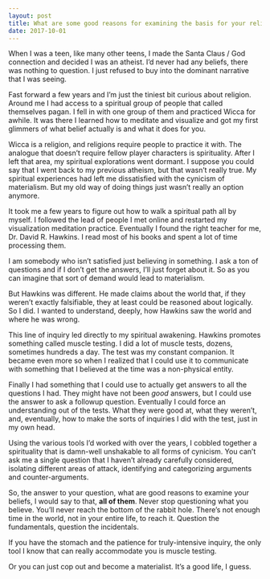 ```yaml
---
layout: post
title: What are some good reasons for examining the basis for your religious beliefs and beliefs in general?
date: 2017-10-01
---
```


<p>When I was a teen, like many other teens, I made the Santa Claus / God connection and decided I was an atheist. I’d never had any beliefs, there was nothing to question. I just refused to buy into the dominant narrative that I was seeing.</p><p>Fast forward a few years and I’m just the tiniest bit curious about religion. Around me I had access to a spiritual group of people that called themselves pagan. I fell in with one group of them and practiced Wicca for awhile. It was there I learned how to meditate and visualize and got my first glimmers of what belief actually is and what it does for you.</p><p>Wicca is a religion, and religions require people to practice it with. The analogue that doesn’t require fellow player characters is spirituality. After I left that area, my spiritual explorations went dormant. I suppose you could say that I went back to my previous atheism, but that wasn’t really true. My spiritual experiences had left me dissatisfied with the cynicism of materialism. But my old way of doing things just wasn’t really an option anymore.</p><p>It took me a few years to figure out how to walk a spiritual path all by myself. I followed the lead of people I met online and restarted my visualization meditation practice. Eventually I found the right teacher for me, Dr. David R. Hawkins. I read most of his books and spent a lot of time processing them.</p><p>I am somebody who isn’t satisfied just believing in something. I ask a ton of questions and if I don’t get the answers, I’ll just forget about it. So as you can imagine that sort of demand would lead to materialism.</p><p>But Hawkins was different. He made claims about the world that, if they weren’t exactly falsifiable, they at least could be reasoned about logically. So I did. I wanted to understand, deeply, how Hawkins saw the world and where he was wrong.</p><p>This line of inquiry led directly to my spiritual awakening. Hawkins promotes something called muscle testing. I did a lot of muscle tests, dozens, sometimes hundreds a day. The test was my constant companion. It became even more so when I realized that I could use it to communicate with something that I believed at the time was a non-physical entity.</p><p>Finally I had something that I could use to actually get answers to all the questions I had. They might have not been <i>good</i> answers, but I could use the answer to ask a followup question. Eventually I could force an understanding out of the tests. What they were good at, what they weren’t, and, eventually, how to make the sorts of inquiries I did with the test, just in my own head.</p><p>Using the various tools I’d worked with over the years, I cobbled together a spirituality that is damn-well unshakable to all forms of cynicism. You can’t ask me a single question that I haven’t already carefully considered, isolating different areas of attack, identifying and categorizing arguments and counter-arguments.</p><p>So, the answer to your question, what are good reasons to examine your beliefs, I would say to that, <b>all of them</b>. Never stop questioning what you believe. You’ll never reach the bottom of the rabbit hole. There’s not enough time in the world, not in your entire life, to reach it. Question the fundamentals, question the incidentals.</p><p>If you have the stomach and the patience for truly-intensive inquiry, the only tool I know that can really accommodate you is muscle testing.</p><p>Or you can just cop out and become a materialist. It’s a good life, I guess.</p>
